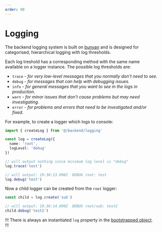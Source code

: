 ```yaml
---
order: 90
---
```


# Logging

The backend logging system is built on [bunyan](https://www.npmjs.com/package/bunyan) and is designed for categorised, hierarchical logging with log thresholds.

Each log treshold has a corresponding method with the same name available on a logger instance. The possible log thresholds are:

* `trace` - _for very low-level messages that you normally don't need to see._
* `debug` - _for messages that can help with debugging issues._
* `info` - _for general messages that you want to see in the logs in production._
* `warn` - _for minor issues that don't cause problems but may need investigating._
* `error` - _for problems and errors that need to be investigated and/or fixed._

For example, to create a logger which logs to console:

```ts
import { createLog } from '@/backend/logging'

const log = createLog({
  name: 'root',
  logLevel: 'debug'
})

// will output nothing since minimum log level is "debug"
log.trace('test') 

// will output: 19:36:13.090Z  DEBUG root: test
log.debug('test') 
```

Now a child logger can be created from the `root` logger:

```ts
const child = log.create('sub')

// will output: 19:36:14.090Z  DEBUG root/sub: test2
child.debug('test2')
```

!!!
There is always an instantiated `log` property in the [bootstrapped object](./bootstrap.md).
!!!

